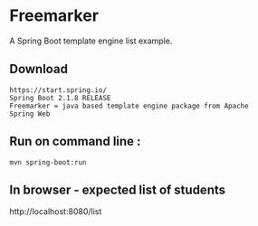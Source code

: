 # Freemarker
A Spring Boot template engine list example.

## Download

    https://start.spring.io/
    Spring Boot 2.1.8 RELEASE
    Freemarker = java based template engine package from Apache
    Spring Web

## Run on command line :  
 
    mvn spring-boot:run 

## In browser - expected list of students
   
   http://localhost:8080/list 


